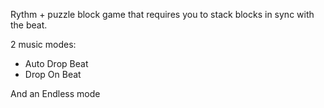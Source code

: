  Rythm + puzzle block game that requires you to stack blocks in sync with the beat.

2 music modes:
+ Auto Drop Beat
+ Drop On Beat

And an Endless mode

